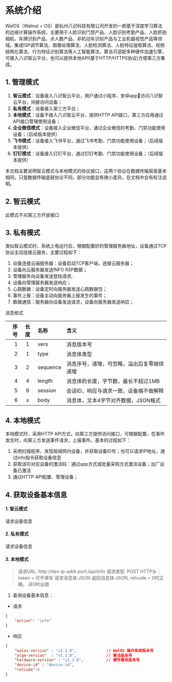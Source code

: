 # 系统介绍

WalOS（Walnut + OS）是杭州八识科技有限公司开发的一款基于深度学习算法的边缘计算操作系统，主要用于人脸识别门禁产品、人脸识别考勤产品、人脸抓拍相机、车牌识别产品、点人数产品、非机动车识别产品与工业机器视觉产品等领域。集成ISP调节算法，图像处理算法、人脸检测算法、人脸特征提取算法、视频结构化算法、行为特征识别算法等人工智能算法，算法可适配多种硬件加速引擎，可接入八识智云平台，也可以提供本地API(基于HTTP/HTTPS协议)方便第三方集成。

## 1. 管理模式

1. **智云模式**：设备接入八识智云平台，用户通过小程序、安卓app访问八识智云平台，间接访问设备；
2. **私有模式**：设备接入第三方平台；
3. **本地模式**：设备不接入八识智云平台，提供HTTP API接口，第三方应用通过API接口管理使用设备；
4. **企业微信模式**：设备接入企业微信平台，通过企业微信的考勤、门禁功能使用设备；（后续版本提供）
5. **飞书模式**：设备接入飞书平台，通过飞书考勤、门禁功能使用设备；（后续版本提供）
6. **钉钉模式**：设备接入钉钉平台，通过钉钉考勤、门禁功能使用设备；（后续版本提供）

本文档主要说明智云模式与本地模式的协议接口，这两个协议在数据传输层面基本相同，只是数据传输底层协议不同，部分功能会有微小差异，在文档中会有标注说明。

## 2. 智云模式

此模式不对第三方开放接口

## 3. 私有模式

类似智云模式时，系统上电运行后，根据配置好的管理服务器地址，设备通过TCP协议主动连接云服务，主要过程如下：

1. 设备连接云端服务器：设备启动TCP客户端，连接云服务器；
2. 设备向云服务器发送INFO RSP数据；
3. 管理服务向设备发送登陆请求;
4. 设备向管理服务器发送响应；
5. 心跳数据：设备定时向服务器发送心跳数据包；
6. 事件上报：设备主动向服务器上报发生的事件；
7. 数据通信：服务器向设备发送请求，设备向服务器发送响应；

消息格式

序号|长度|名称|含义
---:|:---:|:---|:--
1|1|vers|消息版本号
2|1|type|消息体类型
3|2|sequence|消息序号，递增，可忽略，溢出后复零继续递增
4|4|length|消息体的长度，字节数，最长不超过1MB
5|8|session|会话ID，响应与请求一致，设备端不做解释
6|x|body|消息体，文本4字节对齐数据，JSON格式

## 4. 本地模式

本地模式时，采用HTTP API方式，向第三方提供访问接口，可根据配置，在事件发生时，向第三方发送事件请求，上报事件。基本的过程如下：

1. 采用扫描程序，发现局域网内设备，并获取设备ID号；也可以请求IP地址，通过info指令获取设备信息
2. 获取该ID对应设备的激活码：通过app方式或批量采购方式激活设备；出厂设备已激活
3. 通过HTTP API配置、管理设备；

## 4. 获取设备基本信息

#### 1. 智云模式

请求设备信息

#### 2. 私有模式

请求设备信息

#### 3. 本地模式

>请求URL: http://dev-ip-addr:port:/api/info
>请求类型: POST
>HTTP头：token = 可不填写
>请求消息体:JSON
>返回消息体:JSON, retcode = 0时正确， 非0时出错

1. 查询设备基本信息：

- 请求

```json
{
    "action": "info"
}
```

- 响应

```json
{
    "walos-version" : "v2.1.0",             // WalOS 操作系统版本号
    "algm-version"  : "v1.1.0",             // 算法版本号
    "hardware-version" : "v1.2.0",          // 硬件载体版本号
    "device-id" : "device-id",
    "retcode":0
}
```
